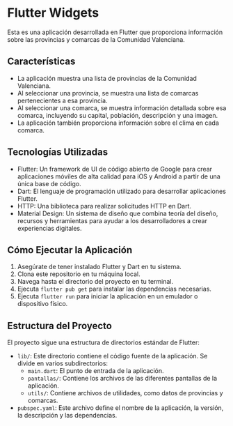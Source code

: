 # Flutter Widgets

Esta es una aplicación desarrollada en Flutter que proporciona información sobre las provincias y comarcas de la Comunidad Valenciana.

## Características

- La aplicación muestra una lista de provincias de la Comunidad Valenciana.
- Al seleccionar una provincia, se muestra una lista de comarcas pertenecientes a esa provincia.
- Al seleccionar una comarca, se muestra información detallada sobre esa comarca, incluyendo su capital, población, descripción y una imagen.
- La aplicación también proporciona información sobre el clima en cada comarca.

## Tecnologías Utilizadas

- Flutter: Un framework de UI de código abierto de Google para crear aplicaciones móviles de alta calidad para iOS y Android a partir de una única base de código.
- Dart: El lenguaje de programación utilizado para desarrollar aplicaciones Flutter.
- HTTP: Una biblioteca para realizar solicitudes HTTP en Dart.
- Material Design: Un sistema de diseño que combina teoría del diseño, recursos y herramientas para ayudar a los desarrolladores a crear experiencias digitales.

## Cómo Ejecutar la Aplicación

1. Asegúrate de tener instalado Flutter y Dart en tu sistema.
2. Clona este repositorio en tu máquina local.
3. Navega hasta el directorio del proyecto en tu terminal.
4. Ejecuta `flutter pub get` para instalar las dependencias necesarias.
5. Ejecuta `flutter run` para iniciar la aplicación en un emulador o dispositivo físico.

## Estructura del Proyecto

El proyecto sigue una estructura de directorios estándar de Flutter:

- `lib/`: Este directorio contiene el código fuente de la aplicación. Se divide en varios subdirectorios:
    - `main.dart`: El punto de entrada de la aplicación.
    - `pantallas/`: Contiene los archivos de las diferentes pantallas de la aplicación.
    - `utils/`: Contiene archivos de utilidades, como datos de provincias y comarcas.
- `pubspec.yaml`: Este archivo define el nombre de la aplicación, la versión, la descripción y las dependencias.

